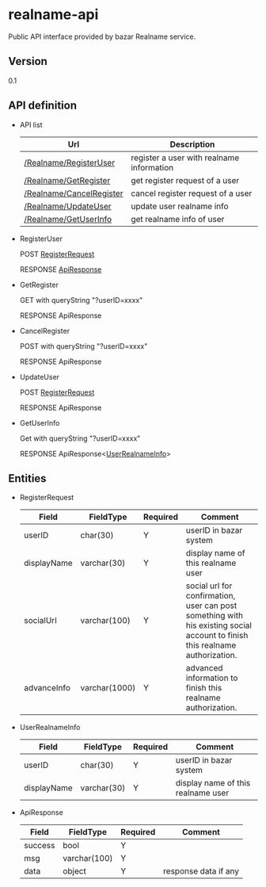 # realname-api

Public API interface provided by bazar Realname service.

## Version

0.1

## API definition

- API list

    |Url|Description|
    |-|-|
    |[/Realname/RegisterUser](#registeruser)|register a user with realname information|
    |[/Realname/GetRegister](#getregister)|get register request of a user|
    |[/Realname/CancelRegister](#cancelregister)|cancel register request of a user|
    |[/Realname/UpdateUser](#updateuser)|update user realname info|
    |[/Realname/GetUserInfo](#getuserinfo)|get realname info of user|

- RegisterUser

    POST [RegisterRequest](#registerrequest)

    RESPONSE [ApiResponse](#apiresponse)

- GetRegister

    GET with queryString "?userID=xxxx"

    RESPONSE ApiResponse

- CancelRegister

    POST with queryString "?userID=xxxx"

    RESPONSE ApiResponse

- UpdateUser

    POST [RegisterRequest](#registerrequest)

    RESPONSE ApiResponse

- GetUserInfo

    Get with queryString "?userID=xxxx"

    RESPONSE ApiResponse<[UserRealnameInfo](#userrealnameinfo)>

## Entities

- RegisterRequest

    | Field | FieldType | Required | Comment |
    |-|-|-|-|
    |userID|char(30)|Y|userID in bazar system|
    |displayName|varchar(30)|Y|display name of this realname user|
    |socialUrl|varchar(100)|Y|social url for confirmation, user can post something with his existing social account to finish this realname authorization. |
    |advanceInfo|varchar(1000)|Y|advanced information to finish this realname authorization. |

- UserRealnameInfo

    | Field | FieldType | Required | Comment |
    |-|-|-|-|
    |userID|char(30)|Y|userID in bazar system|
    |displayName|varchar(30)|Y|display name of this realname user|

- ApiResponse

    | Field | FieldType | Required | Comment |
    |-|-|-|-|
    |success|bool|Y||
    |msg|varchar(100)|Y||
    |data|object|Y|response data if any|
